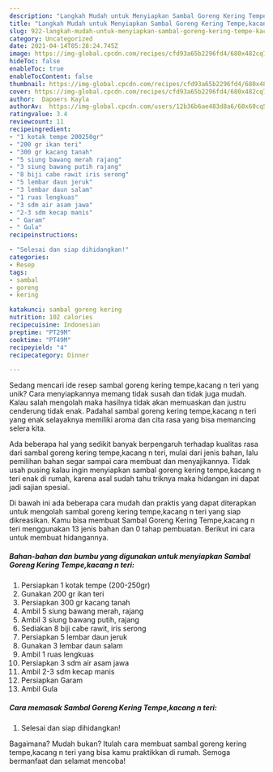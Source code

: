 ```yaml
---
description: "Langkah Mudah untuk Menyiapkan Sambal Goreng Kering Tempe,kacang n teri yang Lezat"
title: "Langkah Mudah untuk Menyiapkan Sambal Goreng Kering Tempe,kacang n teri yang Lezat"
slug: 922-langkah-mudah-untuk-menyiapkan-sambal-goreng-kering-tempe-kacang-n-teri-yang-lezat
category: Uncategorized
date: 2021-04-14T05:28:24.745Z
image: https://img-global.cpcdn.com/recipes/cfd93a65b2296fd4/680x482cq70/sambal-goreng-kering-tempekacang-n-teri-foto-resep-utama.jpg
hideToc: false
enableToc: true
enableTocContent: false
thumbnail: https://img-global.cpcdn.com/recipes/cfd93a65b2296fd4/680x482cq70/sambal-goreng-kering-tempekacang-n-teri-foto-resep-utama.jpg
cover: https://img-global.cpcdn.com/recipes/cfd93a65b2296fd4/680x482cq70/sambal-goreng-kering-tempekacang-n-teri-foto-resep-utama.jpg
author:  Dapoers Kayla
authorAv:  https://img-global.cpcdn.com/users/12b36b6ae483d8a6/60x60cq50/avatar.jpg
ratingvalue: 3.4
reviewcount: 11
recipeingredient:
- "1 kotak tempe 200250gr"
- "200 gr ikan teri"
- "300 gr kacang tanah"
- "5 siung bawang merah rajang"
- "3 siung bawang putih rajang"
- "8 biji cabe rawit iris serong"
- "5 lembar daun jeruk"
- "3 lembar daun salam"
- "1 ruas lengkuas"
- "3 sdm air asam jawa"
- "2-3 sdm kecap manis"
- " Garam"
- " Gula"
recipeinstructions:

- "Selesai dan siap dihidangkan!"
categories:
- Resep
tags:
- sambal
- goreng
- kering

katakunci: sambal goreng kering 
nutrition: 102 calories
recipecuisine: Indonesian
preptime: "PT29M"
cooktime: "PT49M"
recipeyield: "4"
recipecategory: Dinner

---
```



Sedang mencari ide resep sambal goreng kering tempe,kacang n teri yang unik? Cara menyiapkannya memang tidak susah dan tidak juga mudah. Kalau salah mengolah maka hasilnya tidak akan memuaskan dan justru cenderung tidak enak. Padahal sambal goreng kering tempe,kacang n teri yang enak selayaknya memiliki aroma dan cita rasa yang bisa memancing selera kita.




Ada beberapa hal yang sedikit banyak berpengaruh terhadap kualitas rasa dari sambal goreng kering tempe,kacang n teri, mulai dari jenis bahan, lalu pemilihan bahan segar sampai cara membuat dan menyajikannya. Tidak usah pusing kalau ingin menyiapkan sambal goreng kering tempe,kacang n teri enak di rumah, karena asal sudah tahu triknya maka hidangan ini dapat jadi sajian spesial.


Di bawah ini ada beberapa cara mudah dan praktis yang dapat diterapkan untuk mengolah sambal goreng kering tempe,kacang n teri yang siap dikreasikan. Kamu bisa membuat Sambal Goreng Kering Tempe,kacang n teri menggunakan 13 jenis bahan dan 0 tahap pembuatan. Berikut ini cara untuk membuat hidangannya.

<!--inarticleads1-->

##### Bahan-bahan dan bumbu yang digunakan untuk menyiapkan Sambal Goreng Kering Tempe,kacang n teri:

1. Persiapkan 1 kotak tempe (200-250gr)
1. Gunakan 200 gr ikan teri
1. Persiapkan 300 gr kacang tanah
1. Ambil 5 siung bawang merah, rajang
1. Ambil 3 siung bawang putih, rajang
1. Sediakan 8 biji cabe rawit, iris serong
1. Persiapkan 5 lembar daun jeruk
1. Gunakan 3 lembar daun salam
1. Ambil 1 ruas lengkuas
1. Persiapkan 3 sdm air asam jawa
1. Ambil 2-3 sdm kecap manis
1. Persiapkan  Garam
1. Ambil  Gula




<!--inarticleads2-->

##### Cara memasak Sambal Goreng Kering Tempe,kacang n teri:


1. Selesai dan siap dihidangkan!



Bagaimana? Mudah bukan? Itulah cara membuat sambal goreng kering tempe,kacang n teri yang bisa kamu praktikkan di rumah. Semoga bermanfaat dan selamat mencoba!
